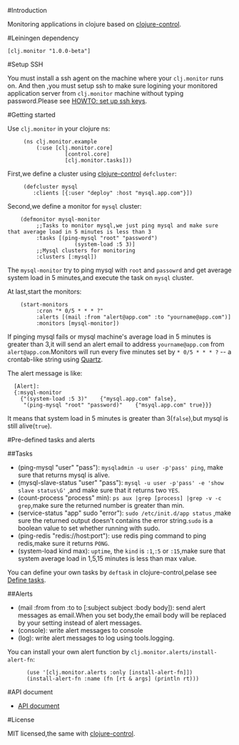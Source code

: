 #Introduction

Monitoring applications in clojure based on [clojure-control](https://github.com/killme2008/clojure-control/).

#Leiningen dependency

    [clj.monitor "1.0.0-beta"]

#Setup SSH

You must install a ssh agent on the machine where your `clj.monitor` runs on.
And then ,you must setup ssh to make sure logining your monitored application server  from  `clj.monitor` machine without typing password.Please see [HOWTO: set up ssh keys](http://pkeck.myweb.uga.edu/ssh/).

#Getting started

Use `clj.monitor` in your clojure ns:

    	 (ns clj.monitor.example
             (:use [clj.monitor.core]
                      [control.core]
                      [clj.monitor.tasks]))


First,we define a cluster using [clojure-control](https://github.com/killme2008/clojure-control/) `defcluster`:

		 (defcluster mysql
		    :clients [{:user "deploy" :host "mysql.app.com"}])

Second,we define a monitor for `mysql` cluster:

        (defmonitor mysql-monitor
		     ;;Tasks to monitor mysql,we just ping mysql and make sure that average load in 5 minutes is less than 3
    		 :tasks [(ping-mysql "root" "password")
                         (system-load :5 3)]
			 ;;Mysql clusters for monitoring
			 :clusters [:mysql])

The  `mysql-monitor` try to ping mysql with `root` and `passowrd` and get average system load in 5 minutes,and execute the task on `mysql` cluster.

At last,start the monitors:

        (start-monitors
             :cron "* 0/5 * * * ?"
             :alerts [(mail :from "alert@app.com" :to "yourname@app.com")]
             :monitors [mysql-monitor])

If pinging mysql fails or mysql machine's average load in 5 minutes is greater than 3,it will send an alert email to address `yourname@app.com` from ` alert@app.com`.Monitors will run every five minutes set by `* 0/5 * * * ?` -- a crontab-like string using [Quartz](http://quartz-scheduler.org/).

The alert message is like:
      
      [Alert]:
	  {:msyql-monitor
	    {"(system-load :5 3)"    {"mysql.app.com" false},
         "(ping-mysql "root" "password)"    {"msyql.app.com" true}}}

It means that system load in 5 minutes is greater than 3(`false`),but mysql is still alive(`true`).

#Pre-defined tasks and alerts

##Tasks

* (ping-mysql "user" "pass"): `mysqladmin -u user -p'pass' ping`, make sure that returns mysql is alive.
* (mysql-slave-status "user" "pass"): `mysql -u user -p'pass' -e 'show slave status\G'` ,and make sure that it returns two `YES`.
* (count-process "process" min): `ps aux |grep [process] |grep -v -c grep`,make sure the returned number is greater than min.
* (service-status "app" sudo "error"): `sudo /etc/init.d/app status` ,make sure the returned output doesn't contains the error string.`sudo` is a boolean value to set whether running with sudo.
* (ping-redis "redis://host:port"): use redis ping command to ping redis,make sure it returns `PONG`.
* (system-load kind max): `uptime`,  the `kind` is `:1`,`:5` or `:15`,make sure that system average load in 1,5,15 minutes is less than max value.

You can define your own tasks by `deftask` in clojure-control,pelase see [Define tasks](https://github.com/killme2008/clojure-control/wiki/Define-tasks).

##Alerts

* (mail :from from :to to [:subject subject :body body]): send alert messages as email.When you set body,the email body will be replaced by your setting instead of alert messages.
* (console): write alert messages to console
* (log):  write alert messages to log using tools.logging.

You can install your own alert function by `clj.monitor.alerts/install-alert-fn`:

    	  (use '[clj.monitor.alerts :only [install-alert-fn]])
          (install-alert-fn :name (fn [rt & args] (println rt)))

#API document

* [API document](http://fnil.net/clj.monitor)

#License

MIT licensed,the same with [clojure-control](https://github.com/killme2008/clojure-control/).




